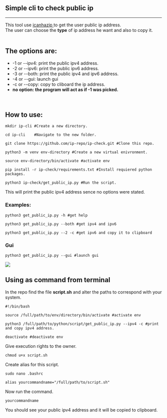 <h2>Simple cli to check public ip</h2>

<hr>
This tool use <a href="https://icanhazip.com/"> icanhazip  </a> to get the user public ip address.<br>
The user can choose the <b>type</b> of ip address he want and also to copy it.
<br><br>
<h2>The options are:</h4>
<ul>
<li>-1 or --ipv4: print the public ipv4 address.</li>
<li>-2 or --ipv6: print the  public ipv6 address.</li>
<li>-3 or --both: print the public ipv4 and ipv6 address.</li>
<li>-4 or --gui: launch gui</li>
<li>-c or --copy: copy to cliboard the ip address.</li>
<li><b>no option: the program will act as if -1 was picked.</b></li>
</ul>
<br>
<h2>How to use:</h2>


```console
mkdir ip-cli #Create a new directory.

cd ip-cli    #Navigate to the new folder.

git clone https://github.com/ip-repo/ip-check.git #Clone this repo.

python3 -m venv env-directory #Create a new virtual enivronment.

source env-directory/bin/activate #activate env

pip install -r ip-check/requirements.txt #Install requiered python packages.

python3 ip-check/get_public_ip.py #Run the script.

```


This will print the  public ipv4 address sence no options were stated.


<h3>Examples:</h3>

```console
python3 get_public_ip.py -h #get help

python3 get_public_ip.py --both #get ipv4 and ipv6

python3 get_public_ip.py --2 -c #get ipv6 and copy it to clipboard

```

<h3>Gui</h3>

```console
python3 get_public_ip.py --gui #launch gui
```
<image src="assets/gui.png">
<br>
<h2>Using as command from terminal</h2>

In the repo find the file <b>script.sh</b> and alter the paths to correspond with your system.

```console
#!/bin/bash

source /full/path/to/env/directory/bin/activate #activate env

python3 /full/path/to/python/script/get_public_ip.py --ipv4 -c #print and copy ipv4 address.

deactivate #deactivate env
```
Give execution rights to the owner.
```console
chmod u+x script.sh
```
Create alias for this script.

```console
sudo nano .bashrc

alias yourcommandname="/full/path/to/script.sh"
```
Now run the command.
```console 
yourcommandname
```
You should see your public ipv4 address and it will be copied to clipboard.
